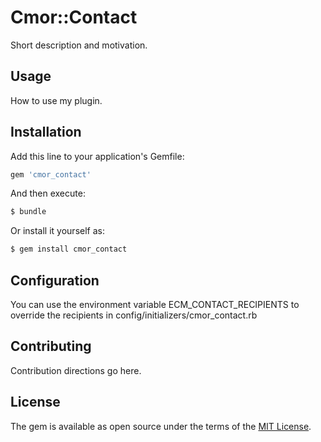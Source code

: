 # Cmor::Contact
Short description and motivation.

## Usage
How to use my plugin.

## Installation
Add this line to your application's Gemfile:

```ruby
gem 'cmor_contact'
```

And then execute:
```bash
$ bundle
```

Or install it yourself as:
```bash
$ gem install cmor_contact
```

## Configuration

You can use the environment variable ECM_CONTACT_RECIPIENTS to override the recipients in config/initializers/cmor_contact.rb

## Contributing
Contribution directions go here.

## License
The gem is available as open source under the terms of the [MIT License](http://opensource.org/licenses/MIT).
